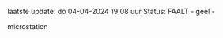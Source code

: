 laatste update: 
do 04-04-2024 19:08   uur 
Status: FAALT - geel - 
<div class="service Y">microstation</div>
